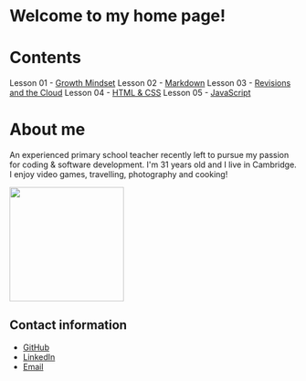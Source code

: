 # Welcome to my home page!

# Contents
Lesson 01 - [Growth Mindset](README.md)
Lesson 02 - [Markdown](class1.md)
Lesson 03 - [Revisions and the Cloud](class2.md)
Lesson 04 - [HTML & CSS](htmlcss.md)
Lesson 05 - [JavaScript](JS.md)

# About me

An experienced primary school teacher recently left to pursue my passion for coding & software development.
I'm 31 years old and I live in Cambridge. I enjoy video games, travelling, photography and cooking!

<img src="https://github.com/FikretAslan/reading-notes/assets/135455155/ea6b7f97-d81e-4627-8716-4604d9ae1fd3" width="200" height="200">

## Contact information

- [GitHub](https://github.com/FikretAslan)
- [LinkedIn](https://www.linkedin.com/in/fikret-aslan-612b59267/)
- [Email](f.aslan0191@gmail.com)

